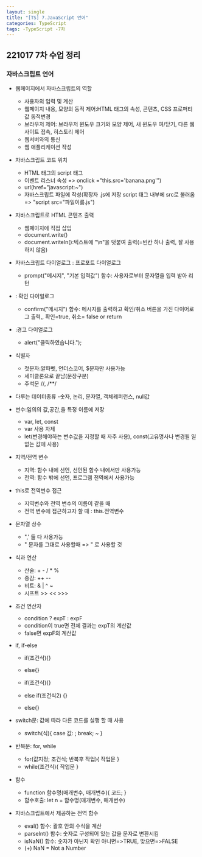 ```yaml
---
layout: single
title: "[TS] 7.JavaScript 언어"
categories: TypeScript
tags: -TypeScript -7차 
---
```


## 221017 7차 수업 정리
### 자바스크립트 언어

- 웹페이지에서 자바스크립트의 역할
   - 사용자의 입력 및 계산
   - 웹페이지 내용, 모양의 동적 제어:HTML 태그의 속성, 콘텐츠, CSS 프로퍼티 값 동적변경
   - 브라우저 제어: 브라우저 윈도우 크기와 모양 제어, 새 윈도우 여/닫기, 다른 웹 사이트 접속, 히스토리 제어
   - 웹서버와의 통신
   - 웹 애플리케이션 작성

- 자바스크립트 코드 위치 
   - HTML 태그의 script 태그
   - 이벤트 리스너 속성 => onclick ="this.src='banana.png'")
   - url(href="javascript:~")
   - 자바스크립트 파일에 작성(확장자 .js에 저장 script 태그 내부에 src로 불러옴 => "script src="파일이름.js")

- 자바스크립트로 HTML 콘텐츠 출력
   - 웹페이지에 직접 삽입
   - document.write()
   - document.writeln():텍스트에 "\n"을 덧붙여 출력(=빈칸 하나 출력, 잘 사용하지 않음)

- 자바스크립트 다이얼로그 : 프로포트 다이얼로그
   - prompt("메시지", "기본 입력값") 함수: 사용자로부터 문자열을 입력 받아 리턴
- : 확인 다이얼로그
   - confirm("메시지") 함수: 메시지를 출력하고 확인/취소 버튼을 가진 다이어로그 출력,, 확인=true, 취소= false or return
- :경고 다이얼로그
   - alert("클릭하였습니다.");

- 식별자
   - 첫문자:알파벳, 언더스코어, $문자만 사용가능
   - 세미클론으로 끝남(문장구분)
   - 주석문 //, /**/

- 다루는 데이터종류
   -숫자, 논리, 문자열, 객체레퍼런스, null값

- 변수:임의의 값,공간,을 특정 이름에 저장
   - var, let, const 
   - var 사용 자제
   - let(변경해야하는 변수값을 지정할 때 자주 사용), const(고유명사나 변경될 일 없는 값에 사용)

- 지역/전역 변수
   - 지역: 함수 내에 선언, 선언된 함수 내에서만 사용가능
   - 전역: 함수 밖에 선언, 프로그램 전역에서 사용가능

- this로 전역변수 접근
   - 지역변수와 전역 변수의 이름이 같을 때
   - 전역 변수에 접근하고자 할 때 : this.전역변수

- 문자열 상수
   - ",' 둘 다 사용가능
   - " 문자를 그대로 사용할때 => \" 로 사용할 것

- 식과 연산
   - 산술: + - / * %
   - 증감: ++ -- 
   - 비트: & | ^ ~
   - 시프트 >> << >>>

- 조건 연산자
   - condition ? expT : expF
   - condition이 true면 전체 결과는 expT의 계산값
   - false면 expF의 계산값

- if, if-else
   - if(조건식){}
   - else{}

   - if(조건식){}
   - else if(조건식2) {}
   - else{}

- switch문: 값에 따라 다른 코드를 실행 할 때 사용
   - switch(식){
      case 값: ;
      break;
      ~
   }

- 반복문: for, while

   - for(값지정; 조건식; 반복후 작업){
      작업문
      }
   - while(조건식){
      작업문
   }

- 함수 
   - function 함수명(매개변수, 매개변수){
      코드;
   }
   - 함수호출: let n = 함수명(매개변수, 매개변수)

- 자바스크립트에서 제공하는 전역 함수
   - eval() 함수: 괄호 안의 수식을 계산
   - parselnt() 함수: 숫자로 구성되어 있는 값을 문자로 변환시킴
   - isNaN() 함수: 숫자가 아닌지 확인 아니면=>TRUE, 맞으면=>FALSE
   - (+) NaN = Not a Number
